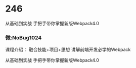 # 246
从基础到实战 手把手带你掌握新版Webpack4.0
### 微:NoBug1024 


课程介绍：
融合技能+项目+思想 讲解前端开发必学的Webpack

从基础到实战 手把手带你掌握新版Webpack4.0
